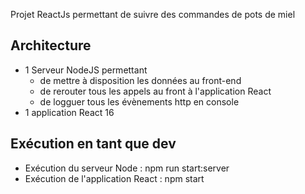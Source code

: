 Projet ReactJs permettant de suivre des commandes de pots de miel

## Architecture

- 1 Serveur NodeJS permettant 
  - de mettre à disposition les données au front-end
  - de rerouter tous les appels au front à l'application React 
  - de logguer tous les évènements http en console
- 1 application React 16

## Exécution en tant que dev

- Exécution du serveur Node : npm run start:server
- Exécution de l'application React : npm start


